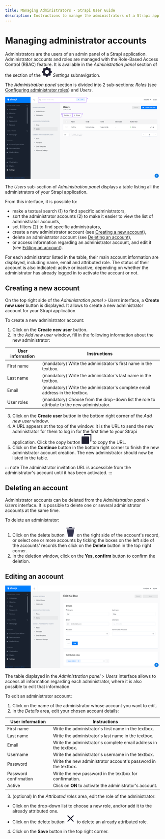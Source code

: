 ```yaml
---
title: Managing Administrators - Strapi User Guide
description: Instructions to manage the administrators of a Strapi application with the Role-Based Access Control (RBAC) feature.
---
```


# Managing administrator accounts

Administrators are the users of an admin panel of a Strapi application. Administrator accounts and roles are managed with the Role-Based Access Control (RBAC) feature. It is available in the *Administration panel* section of the section of the ![Settings icon](../assets/icons/settings.svg) _Settings_ subnavigation.

The *Administration panel* section is divided into 2 sub-sections: *Roles* (see [Configuring administrator roles](configuring-administrator-roles.md)) and *Users*.

![Edit an administrator account](../assets/users-permissions/administrator_list-view.png)

The *Users* sub-section of *Administration panel* displays a table listing all the administrators of your Strapi application.

From this interface, it is possible to:

- make a textual search (1) to find specific administrators,
- sort the administrator accounts (2) to make it easier to view the list of administrator accounts,
- set filters (2) to find specific administrators,
- create a new administrator account (see [Creating a new account](#creating-a-new-account)),
- delete an administrator account (see [Deleting an account](#deleting-an-account)),
- or access information regarding an administrator account, and edit it (see [Editing an account](#editing-an-account)).

For each administrator listed in the table, their main account information are displayed, including name, email and attributed role. The status of their account is also indicated: active or inactive, depending on whether the administrator has already logged in to activate the account or not.

## Creating a new account

On the top right side of the *Administration panel > Users* interface, a **Create new user** button is displayed. It allows to create a new administrator account for your Strapi application.

To create a new administrator account:

1. Click on the **Create new user** button.
2. In the *Add new user* window, fill in the following information about the new administrator:

| User information  | Instructions                                                                                            |
| ----------------- | ------------------------------------------------------------------------------------------------------- |
| First name        | (mandatory) Write the administrator's first name in the textbox.                                        |
| Last name         | (mandatory) Write the administrator's last name in the textbox.                                         |
| Email             | (mandatory) Write the administrator's complete email address in the textbox.                            |
| User roles        | (mandatory) Choose from the drop-down list the role to attribute to the new administrator.              |

3. Click on the **Create user** button in the bottom right corner of the *Add new user* window.
4. A URL appears at the top of the window: it is the URL to send the new administrator for them to log in for the first time to your Strapi application. Click the copy button ![Duplicate icon](../assets/icons/duplicate.svg) to copy the URL.
5. Click on the **Continue** button in the bottom right corner to finish the new administrator account creation. The new administrator should now be listed in the table.

::: note
The administrator invitation URL is accessible from the administrator's account until it has been activated.
:::

## Deleting an account

Administrator accounts can be deleted from the *Administration panel > Users* interface. It is possible to delete one or several administrator accounts at the same time.

To delete an administrator:

1. Click on the delete button ![Delete icon](../assets/icons/delete.svg) on the right side of the account's record, or select one or more accounts by ticking the boxes on the left side of the accounts' records then click on the **Delete** button in the top right corner.
2. In the deletion window, click on the **Yes, confirm** button to confirm the deletion.

## Editing an account

![Edit an administrator account](../assets/users-permissions/administrator_edit-info.png)

The table displayed in the *Administration panel > Users* interface allows to access all information regarding each administrator, where it is also possible to edit that information.

To edit an administrator account:

1. Click on the name of the administrator whose account you want to edit.
2. In the *Details* area, edit your chosen account details:

| User information      | Instructions                                                                                |
| --------------------- | ------------------------------------------------------------------------------------------- |
| First name            | Write the administrator's first name in the textbox.                                        |
| Last name             | Write the administrator's last name in the textbox.                                         |
| Email                 | Write the administrator's complete email address in the textbox.                            |
| Username              | Write the administrator's username in the textbox.                                          |
| Password              | Write the new administrator account's password in the textbox.                              |
| Password confirmation | Write the new password in the textbox for confirmation.                                     |
| Active                | Click on **ON** to activate the administrator's account.                                    |

3. (optional) In the *Attributed roles* area, edit the role of the administrator:

  - Click on the drop-down list to choose a new role, and/or add it to the already attributed one.
  - Click on the delete button ![Clear icon](../assets/icons/clear.svg) to delete an already attributed role.

4. Click on the **Save** button in the top right corner.

